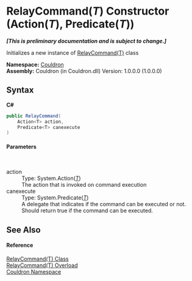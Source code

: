 # RelayCommand(*T*) Constructor (Action(*T*), Predicate(*T*))
 _**\[This is preliminary documentation and is subject to change.\]**_

Initializes a new instance of <a href="T_Couldron_RelayCommand_1">RelayCommand(T)</a> class

**Namespace:**&nbsp;<a href="N_Couldron">Couldron</a><br />**Assembly:**&nbsp;Couldron (in Couldron.dll) Version: 1.0.0.0 (1.0.0.0)

## Syntax

**C#**<br />
``` C#
public RelayCommand(
	Action<T> action,
	Predicate<T> canexecute
)
```


#### Parameters
&nbsp;<dl><dt>action</dt><dd>Type: System.Action(<a href="T_Couldron_RelayCommand_1">*T*</a>)<br />The action that is invoked on command execution</dd><dt>canexecute</dt><dd>Type: System.Predicate(<a href="T_Couldron_RelayCommand_1">*T*</a>)<br />A delegate that indicates if the command can be executed or not. Should return true if the command can be executed.</dd></dl>

## See Also


#### Reference
<a href="T_Couldron_RelayCommand_1">RelayCommand(T) Class</a><br /><a href="Overload_Couldron_RelayCommand_1__ctor">RelayCommand(T) Overload</a><br /><a href="N_Couldron">Couldron Namespace</a><br />